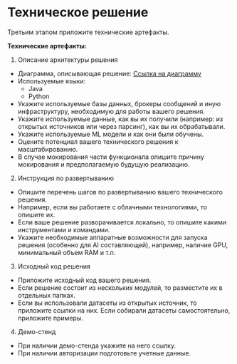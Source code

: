 # Техническое решение

Третьим этапом приложите технические артефакты.

**Технические артефакты:**

1) Описание архитектуры решения
- Диаграмма, описывающая решение: [Ссылка на диаграмму](https://miro.com/app/board/uXjVINBMoSM=/)
- Используемые языки:
  - Java
  - Python
- Укажите используемые базы данных, брокеры сообщений и иную инфраструктуру, необходимую для работы вашего решения.
- Укажите используемые данные, как вы их получили (например: из открытых источников или через парсинг), как вы их обрабатывали.
- Укажите используемые ML модели и как они были обучены.
- Оцените потенциал вашего технического решения к масштабированию.
- В случае мокирования части функционала опишите причину мокирования и предполагаемую будущую реализацию.

2) Инструкция по развертыванию

- Опишите перечень шагов по развертыванию вашего технического решения.
- Например, если вы работаете с облачными технологиями, то опишите их. 
- Если ваше решение разворачивается локально, то опишите какими инструментами и командами.
- Укажите необходимые аппаратные возможности для запуска решения (особенно для AI составляющей), например, наличие GPU, минимальный объем RAM и т.п.

3) Исходный код решения

- Приложите исходный код вашего решения.
- Если решение состоит из нескольких модулей, то разместите их в отдельных папках.
- Если вы использовали датасеты из открытых источник, то приложите ссылки на них. Если собирали датасеты самостоятельно, приложите примеры.

4) Демо-стенд

- При наличии демо-стенда укажите на него ссылку.
- При наличии авторизации подготовьте учетные данные.
